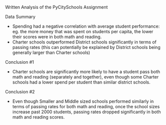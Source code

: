Written Analysis of the PyCitySchools Assignment

Data Summary
- Spending had a negative correlation with average student performance: eg. the more money that was spent on students per capita, the lower their scores were in both math and reading.
- Charter schools outperformed District schools significantly in terms of passing rates (this can potentially be explained by District schools being generally larger than Charter schools)

Conclusion #1
- Charter schools are significantly more likely to have a student pass both math and reading (separately and together), even though some Charter schools had a lower spend per student than similar district schools.

Conclusion #2
- Even though Smaller and Middle sized schools performed similarly in terms of passing rates for both math and reading, once the school sizes increase past 2000 students, passing rates dropped significantly in both math and reading scores.